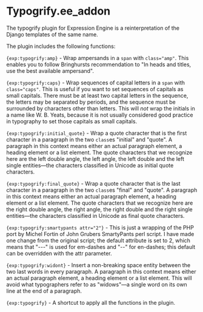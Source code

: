 Typogrify.ee_addon
==================

The typogrify plugin for Expression Engine is a reinterpretation of the Django templates of the same name.

The plugin includes the following functions:

`{exp:typogrify:amp}` - Wrap ampersands in a `span` with `class="amp"`.  This enables you to follow Bringhursts recommendation to "In heads and titles, use the best available ampersand".

`{exp:typogrify:caps}` - Wrap sequences of capital letters in a `span` with `class="caps"`.  This is useful if you want to set sequences of capitals as small capitals.  There must be at least two capital letters in the sequence, the letters may be separated by periods, and the sequence must be surrounded by characters other than letters.  This will _not_ wrap the initials in a name like W. B. Yeats, because it is not usually considered good practice in typography to set those capitals as small capitals.

`{exp:typogrify:initial_quote}` - Wrap a quote character that is the first character in a paragraph in the two `class`es "initial" and "quote".	 A paragraph in this context means either an actual paragraph element, a heading element or a list element.	 The quote characters that we recognize here are the left double angle, the left angle, the left double and the left single entities—the characters classified in Unicode as initial quote characters.

`{exp:typogrify:final_quote}` - Wrap a quote character that is the last character in a paragraph in the two `class`es "final" and "quote".	A paragraph in this context means either an actual paragraph element, a heading element or a list element.	The quote characters that we recognize here are the right double angle, the right angle, the right double and the right single entities—the characters classified in Unicode as final quote characters.

`{exp:typogrify:smartypants attr="2"}` - This is just a wrapping of the PHP port by Michel Fortin of John Grubers SmartyPants perl script.  I have made one change from the original script; the default attribute is set to 2, which means that	"---" is used for em-dashes and "--" for en-dashes; this default can be overridden with the attr parameter.

`{exp:typogrify:widont}` - Insert a non-breaking space entity between the two last words in every paragraph.	A paragraph in this context means either an actual paragraph element, a heading element or a list element.	This will avoid what typographers refer to as "widows"—a single word on its own line at the end of a paragraph.

`{exp:typogrify}` - A shortcut to apply all the functions in the plugin.